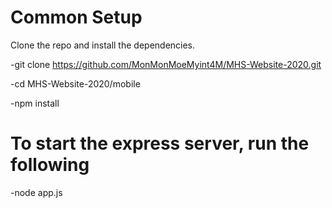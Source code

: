 
# Common Setup

Clone the repo and install the dependencies.

-git clone https://github.com/MonMonMoeMyint4M/MHS-Website-2020.git

-cd MHS-Website-2020/mobile

-npm install

# To start the express server, run the following

-node app.js